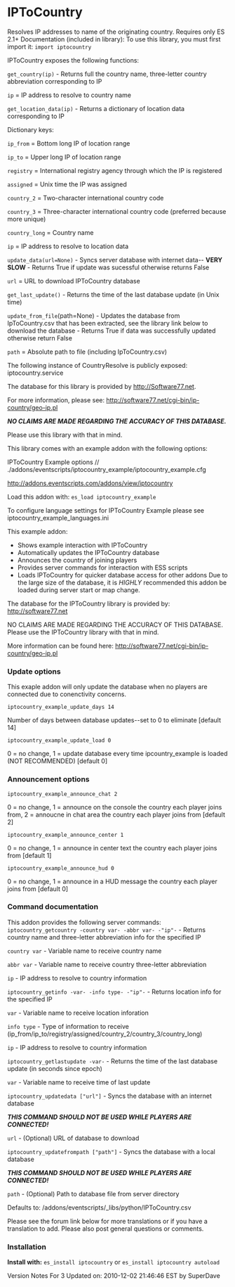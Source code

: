 # IPToCountry
Resolves IP addresses to name of the originating country. 
Requires only ES 2.1+ Documentation (included in library):
To use this library, you must first import it: ```import iptocountry``` 

IPToCountry exposes the following functions: 

```get_country(ip)``` - Returns full the country name, three-letter country abbreviation corresponding to IP 

```ip``` = IP address to resolve to country name 

```get_location_data(ip)``` - Returns a dictionary of location data corresponding to IP 

Dictionary keys: 

```ip_from``` = Bottom long IP of location range 

```ip_to``` = Upper long IP of location range 

```registry``` = International registry agency through which the IP is registered 

```assigned``` = Unix time the IP was assigned 

```country_2``` = Two-character international country code 

```country_3``` = Three-character international country code (preferred because more unique) 

```country_long``` = Country name 

```ip``` = IP address to resolve to location data 

```update_data(url=None)``` - Syncs server database with internet data-- **VERY SLOW** - Returns True if update was sucessful otherwise returns False 

```url``` = URL to download IPToCountry database 

```get_last_update()``` - Returns the time of the last database update (in Unix time) 

```update_from_file```&#40;path=None&#41; - Updates the database from IpToCountry.csv that has been extracted, see the library link below to download the database - Returns True if data was successfully updated otherwise return False 

```path``` = Absolute path to file &#40;including IpToCountry.csv&#41; 

The following instance of CountryResolve is publicly exposed: iptocountry.service 

The database for this library is provided by http://Software77.net. 

For more information, please see: http://software77.net/cgi-bin/ip-country/geo-ip.pl
 
_**NO CLAIMS ARE MADE REGARDING THE ACCURACY OF THIS DATABASE.**_ 

Please use this library with that in mind.

This library comes with an example addon with the following options:
 
IPToCountry Example options 
// ./addons/eventscripts/iptocountry_example/iptocountry_example.cfg 

http://addons.eventscripts.com/addons/view/iptocountry 

Load this addon with: ```es_load iptocountry_example``` 

To configure language settings for IPToCountry Example please see iptocountry_example_languages.ini 

This example addon: 
- Shows example interaction with IPToCountry 
- Automatically updates the IPToCountry database 
- Announces the country of joining players 
- Provides server commands for interaction with ESS scripts 
- Loads IPToCountry for quicker database access for other addons 
Due to the large size of the database, it is _HIGHLY_ recommended this addon be loaded during server start or map change. 

The database for the IPToCountry library is provided by: http://software77.net 

NO CLAIMS ARE MADE REGARDING THE ACCURACY OF THIS DATABASE. Please use the IPToCountry library with that in mind. 

More information can be found here: http://software77.net/cgi-bin/ip-country/geo-ip.pl 

### Update options
This exaple addon will only update the database when no players are connected due to conenctivity concerns. 

```iptocountry_example_update_days 14```

Number of days between database updates--set to 0 to eliminate [default 14] 

```iptocountry_example_update_load 0``` 

0 = no change, 1 = update database every time ipcountry_example is loaded (NOT RECOMMENDED) [default 0] 

###  Announcement options 

```iptocountry_example_announce_chat 2```

0 = no change, 1 = announce on the console the country each player joins from,  2 = annoucne in chat area the country each player joins from [default 2] 

```iptocountry_example_announce_center 1``` 

0 = no change, 1 = announce in center text the country each player joins from [default 1]

```iptocountry_example_announce_hud 0```
 
0 = no change, 1 = announce in a HUD message the country each player joins from [default 0] 

### Command documentation 

This addon provides the following server commands: 
```iptocountry_getcountry -country var- -abbr var- -"ip"-``` - Returns country name and three-letter abbreviation info for the specified IP 

```country var``` - Variable name to receive country name 

```abbr var``` - Variable name to receive country three-letter abbreviation 

```ip``` - IP address to resolve to country information 

```iptocountry_getinfo -var- -info type- -"ip"-``` - Returns location info for the specified IP 

```var``` - Variable name to receive location inforation 

```info type``` - Type of information to receive (ip_from/ip_to/registry/assigned/country_2/country_3/country_long) 

```ip``` - IP address to resolve to country information 

```iptocountry_getlastupdate -var-``` - Returns the time of the last database update (in seconds since epoch) 

```var``` - Variable name to receive time of last update 

```iptocountry_updatedata ["url"]``` - Syncs the database with an internet database 

 _**THIS COMMAND SHOULD NOT BE USED WHILE PLAYERS ARE CONNECTED!**_ 

```url``` - (Optional) URL of database to download 

```iptocountry_updatefrompath ["path"]``` - Syncs the database with a local database 

_**THIS COMMAND SHOULD NOT BE USED WHILE PLAYERS ARE CONNECTED!**_ 

```path``` - (Optional) Path to database file from server directory 

Defaults to: /addons/eventscripts/_libs/python/IPToCountry.csv 

Please see the forum link below for more translations or if you have a translation to add. 
Please also post general questions or comments.


### Installation
**Install with:**
```es_install iptocountry``` or ```es_install iptocountry autoload```

Version Notes For 3
Updated on: 2010-12-02 21:46:46 EST by SuperDave